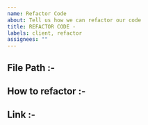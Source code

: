 ```yaml
---
name: Refactor Code
about: Tell us how we can refactor our code
title: REFACTOR CODE -
labels: client, refactor
assignees: ""
---
```


<!--- File path of component you want us to refactor --->

## File Path :-

<!--- Describe what we can do to refactor the code --->

## How to refactor :-

<!--- Link of component/code from `mui` or any external liberary (if any) --->

## Link :-
